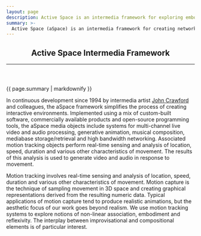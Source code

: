 ```yaml
---
layout: page
description: Active Space is an intermedia framework for exploring embodied interaction
summary: >-
  Active Space (aSpace) is an intermedia framework for creating networked performing arts projects that explore embodied <nobr>human-computer</nobr> interaction through movement and other forms of dynamic expression. Our research connects <nobr>body-centered</nobr> practices in dance, music and theatre with innovative methods for expanded media performance, multi-site interactivity and responsive system design.
---
```

<header>
  <h2>Active Space Intermedia Framework</h2>
  <hr />
</header>

<div class="jumbotron lead pt-3 pb-1 mb-3">
  {{ page.summary | markdownify }}
</div>

In continuous development since 1994 by intermedia artist [John Crawford](http://jc.embodied.net/) and colleagues, the aSpace framework simplifies the process of creating interactive environments. Implemented using a mix of custom-built software, commercially available products and open-source programming tools, the aSpace media objects include systems for multi-channel live video and audio processing, generative animation, musical composition, mediabase storage/retrieval and high bandwidth networking. Associated motion tracking objects perform real-time sensing and analysis of location, speed, duration and various other characteristics of movement. The results of this analysis is used to generate video and audio in response to movement.

Motion tracking involves real-time sensing and analysis of location, speed, duration and various other characteristics of movement. Motion capture is the technique of sampling movement in 3D space and creating graphical representations derived from the resulting numeric data. Typical applications of motion capture tend to produce realistic animations, but the aesthetic focus of our work goes beyond realism. We use motion tracking systems to explore notions of non-linear association, embodiment and reflexivity. The interplay between improvisational and compositional elements is of particular interest.
